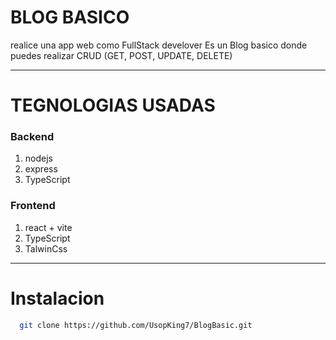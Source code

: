 # BLOG BASICO
realice una app web como FullStack develover
Es un Blog basico donde puedes realizar CRUD (GET, POST, UPDATE, DELETE)

---

# TEGNOLOGIAS USADAS
### Backend
1. nodejs
2. express
3. TypeScript

### Frontend
1. react + vite
2. TypeScript
3. TalwinCss

---

# Instalacion 
```bash
  git clone https://github.com/UsopKing7/BlogBasic.git
```
